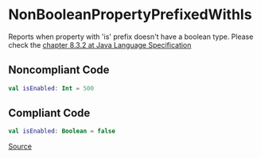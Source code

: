 # NonBooleanPropertyPrefixedWithIs

Reports when property with 'is' prefix doesn't have a boolean type.
Please check the [chapter 8.3.2 at Java Language Specification](https://docs.oracle.com/javase/specs/jls/se8/html/jls-8.html#jls-8.3.2)

## Noncompliant Code

```kotlin
val isEnabled: Int = 500
```
## Compliant Code

```kotlin
val isEnabled: Boolean = false
```

[Source](https://detekt.github.io/detekt/naming.html#nonbooleanpropertyprefixedwithis)
